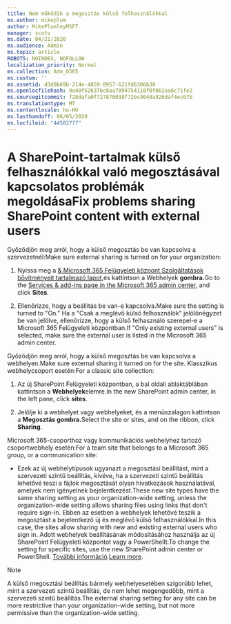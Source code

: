 ```yaml
---
title: Nem működik a megosztás külső felhasználókkal
ms.author: mikeplum
author: MikePlumleyMSFT
manager: scotv
ms.date: 04/21/2020
ms.audience: Admin
ms.topic: article
ROBOTS: NOINDEX, NOFOLLOW
localization_priority: Normal
ms.collection: Adm_O365
ms.custom: ''
ms.assetid: d3d0b69b-214e-4859-8957-621fd6306b30
ms.openlocfilehash: 9a40f52637bc8aa7894754118f0f862aa6c71fe2
ms.sourcegitcommit: f28dafa0f727870038f72bc904da926daf4ec07b
ms.translationtype: MT
ms.contentlocale: hu-HU
ms.lasthandoff: 06/05/2020
ms.locfileid: "44582777"
---
```

# <a name="fix-problems-sharing-sharepoint-content-with-external-users"></a><span data-ttu-id="f1fbe-102">A SharePoint-tartalmak külső felhasználókkal való megosztásával kapcsolatos problémák megoldása</span><span class="sxs-lookup"><span data-stu-id="f1fbe-102">Fix problems sharing SharePoint content with external users</span></span>

<span data-ttu-id="f1fbe-103">Győződjön meg arról, hogy a külső megosztás be van kapcsolva a szervezetnél:</span><span class="sxs-lookup"><span data-stu-id="f1fbe-103">Make sure external sharing is turned on for your organization:</span></span>
  
1. <span data-ttu-id="f1fbe-104">Nyissa meg a [ &amp; Microsoft 365 Felügyeleti központ Szolgáltatások bővítményeit tartalmazó lapot,](https://portal.office.com/adminportal/home#/Settings/ServicesAndAddIns)és kattintson a Webhelyek **gombra.**</span><span class="sxs-lookup"><span data-stu-id="f1fbe-104">Go to the [Services &amp; add-ins page in the Microsoft 365 admin center](https://portal.office.com/adminportal/home#/Settings/ServicesAndAddIns), and click **Sites**.</span></span>
    
2. <span data-ttu-id="f1fbe-105">Ellenőrizze, hogy a beállítás be van-e kapcsolva.</span><span class="sxs-lookup"><span data-stu-id="f1fbe-105">Make sure the setting is turned to "On."</span></span> <span data-ttu-id="f1fbe-106">Ha a "Csak a meglévő külső felhasználók" jelölőnégyzet be van jelölve, ellenőrizze, hogy a külső felhasználó szerepel-e a Microsoft 365 Felügyeleti központban.</span><span class="sxs-lookup"><span data-stu-id="f1fbe-106">If "Only existing external users" is selected, make sure the external user is listed in the Microsoft 365 admin center.</span></span>
    
<span data-ttu-id="f1fbe-107">Győződjön meg arról, hogy a külső megosztás be van kapcsolva a webhelyen.</span><span class="sxs-lookup"><span data-stu-id="f1fbe-107">Make sure external sharing it turned on for the site.</span></span> <span data-ttu-id="f1fbe-108">Klasszikus webhelycsoport esetén:</span><span class="sxs-lookup"><span data-stu-id="f1fbe-108">For a classic site collection:</span></span>
  
1. <span data-ttu-id="f1fbe-109">Az új SharePoint Felügyeleti központban, a bal oldali ablaktáblában kattintson a **Webhelyek**elemre.</span><span class="sxs-lookup"><span data-stu-id="f1fbe-109">In the new SharePoint admin center, in the left pane, click **sites**.</span></span>
    
2. <span data-ttu-id="f1fbe-110">Jelölje ki a webhelyet vagy webhelyeket, és a menüszalagon kattintson a **Megosztás gombra.**</span><span class="sxs-lookup"><span data-stu-id="f1fbe-110">Select the site or sites, and on the ribbon, click **Sharing**.</span></span>
    
<span data-ttu-id="f1fbe-111">Microsoft 365-csoporthoz vagy kommunikációs webhelyhez tartozó csoportwebhely esetén:</span><span class="sxs-lookup"><span data-stu-id="f1fbe-111">For a team site that belongs to a Microsoft 365 group, or a communication site:</span></span>
  
- <span data-ttu-id="f1fbe-112">Ezek az új webhelytípusok ugyanazt a megosztási beállítást, mint a szervezeti szintű beállítás, kivéve, ha a szervezeti szintű beállítás lehetővé teszi a fájlok megosztását olyan hivatkozások használatával, amelyek nem igényelnek bejelentkezést.</span><span class="sxs-lookup"><span data-stu-id="f1fbe-112">These new site types have the same sharing setting as your organization-wide setting, unless the organization-wide setting allows sharing files using links that don't require sign-in.</span></span> <span data-ttu-id="f1fbe-113">Ebben az esetben a webhelyek lehetővé teszik a megosztást a bejelentkező új és meglévő külső felhasználókkal.</span><span class="sxs-lookup"><span data-stu-id="f1fbe-113">In this case, the sites allow sharing with new and existing external users who sign in.</span></span> <span data-ttu-id="f1fbe-114">Adott webhelyek beállításának módosításához használja az új SharePoint Felügyeleti központot vagy a PowerShellt.</span><span class="sxs-lookup"><span data-stu-id="f1fbe-114">To change the setting for specific sites, use the new SharePoint admin center or PowerShell.</span></span> <span data-ttu-id="f1fbe-115">[További információ](https://go.microsoft.com/fwlink/?linkid=871863).</span><span class="sxs-lookup"><span data-stu-id="f1fbe-115">[Learn more](https://go.microsoft.com/fwlink/?linkid=871863).</span></span>
    
> [!NOTE]
> <span data-ttu-id="f1fbe-116">A külső megosztási beállítás bármely webhelyesetében szigorúbb lehet, mint a szervezeti szintű beállítás, de nem lehet megengedőbb, mint a szervezeti szintű beállítás.</span><span class="sxs-lookup"><span data-stu-id="f1fbe-116">The external sharing setting for any site can be more restrictive than your organization-wide setting, but not more permissive than the organization-wide setting.</span></span> 
  

